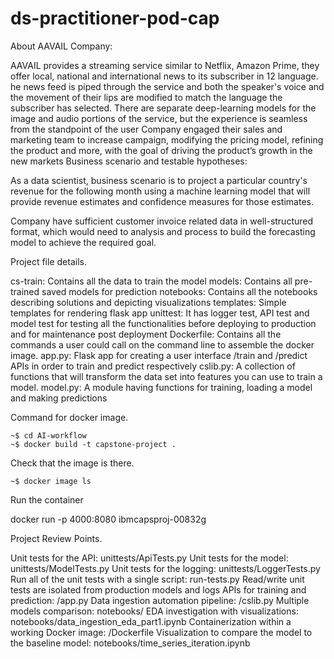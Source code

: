 
# ds-practitioner-pod-cap
About AAVAIL Company:     

AAVAIL provides a streaming service similar to Netflix, Amazon Prime, they offer local, national and international news to its subscriber in 12 language. he news feed is piped through the service and both the speaker's voice and the movement of their lips are modified to match the language the subscriber has selected. There are separate deep-learning models for the image and audio portions of the service, but the experience is seamless from the standpoint of the user     Company engaged their sales and marketing team to increase campaign, modifying the pricing model, refining the product and more, with the goal of driving the product’s growth in the new markets Business scenario and testable hypotheses:     

As a data scientist, business scenario is to project a particular country's revenue for the following month using a machine learning model that will provide revenue estimates and confidence measures for those estimates.     

Company have sufficient customer invoice related data in well-structured format, which would need to analysis and process to build the forecasting model to achieve the required goal.


Project file details.

cs-train: Contains all the data to train the model
models: Contains all pre-trained saved models for prediction
notebooks: Contains all the notebooks describing solutions and depicting visualizations
templates: Simple templates for rendering flask app
unittest: It has logger test, API test and model test for testing all the functionalities before deploying to production and for maintenance post deployment
Dockerfile: Contains all the commands a user could call on the command line to assemble the docker image.
app.py: Flask app for creating a user interface /train and /predict APIs in order to train and predict respectively
cslib.py: A collection of functions that will transform the data set into features you can use to train a model.
model.py: A module having functions for training, loading a model and making predictions


Command for docker image.

    ~$ cd AI-workflow
    ~$ docker build -t capstone-project .

Check that the image is there.

    ~$ docker image ls

Run the container

docker run -p 4000:8080 ibmcapsproj-00832g

Project Review Points. 

Unit tests for the API: unittests/ApiTests.py
Unit tests for the model: unittests/ModelTests.py
Unit tests for the logging: unittests/LoggerTests.py
Run all of the unit tests with a single script: run-tests.py
Read/write unit tests are isolated from production models and logs
APIs for training and prediction: /app.py
Data ingestion automation pipeline: /cslib.py
Multiple models comparison: notebooks/
EDA investigation with visualizations: notebooks/data_ingestion_eda_part1.ipynb
Containerization within a working Docker image: /Dockerfile
Visualization to compare the model to the baseline model: notebooks/time_series_iteration.ipynb
